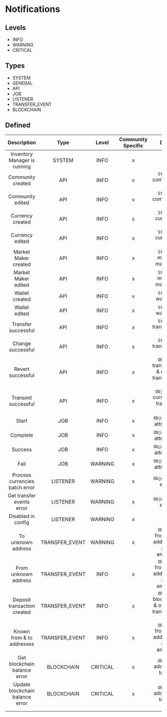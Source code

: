 # Notifications

## Levels
* INFO
* WARNING
* CRITICAL

## Types
* SYSTEM
* GENERAL
* API
* JOB
* LISTENER
* TRANSFER_EVENT
* BLOCKCHAIN

## Defined

|           Description           	|      Type      	|   Level  	| Community Specific 	|                      Data                      	|
|:-------------------------------:	|:--------------:	|:--------:	|:------------------:	|:----------------------------------------------:	|
|   Inventory Manager is running  	|     SYSTEM     	|   INFO   	|          x         	|                        x                       	|
|        Community created        	|       API      	|   INFO   	|          v         	|              `String` community id             	|
|         Community edited        	|       API      	|   INFO   	|          v         	|              `String` community id             	|
|         Currency created        	|       API      	|   INFO   	|          x         	|              `String` currency id              	|
|         Currency edited         	|       API      	|   INFO   	|          x         	|              `String` currency id              	|
|       Market Maker created      	|       API      	|   INFO   	|          x         	|            `String` market maker id            	|
|       Market Maker edited       	|       API      	|   INFO   	|          x         	|            `String` market maker id            	|
|          Wallet created         	|       API      	|   INFO   	|          v         	|               `String` wallet id               	|
|          Wallet edited          	|       API      	|   INFO   	|          x         	|               `String` wallet id               	|
|       Transfer successful       	|       API      	|   INFO   	|          x         	|             `String` transaction id            	|
|        Change successful        	|       API      	|   INFO   	|          x         	|             `String` transaction id            	|
|        Revert successful        	|       API      	|   INFO   	|          x         	|  `Object` transaction & revert transaction ids 	|
|       Transmit successful       	|       API      	|   INFO   	|          x         	|       `Object[]` currency & transmit ids       	|
|              Start              	|       JOB      	|   INFO   	|          x         	|             `Object` job attributes            	|
|             Complete            	|       JOB      	|   INFO   	|          x         	|             `Object` job attributes            	|
|             Success             	|       JOB      	|   INFO   	|          x         	|             `Object` job attributes            	|
|               Fail              	|       JOB      	|  WARNING 	|          x         	|             `Object` job attributes            	|
|  Process currencies batch error 	|    LISTENER    	|  WARNING 	|          x         	|               `Object` the error               	|
|    Get transfer events error    	|    LISTENER    	|  WARNING 	|          x         	|               `Object` the error               	|
|        Disabled in config       	|    LISTENER    	|  WARNING 	|          x         	|                        x                       	|
|        To unknown address       	| TRANSFER_EVENT 	|  WARNING 	|          x         	|     `Object` from & to addresses and amount    	|
|       From unknown address      	| TRANSFER_EVENT 	|   INFO   	|          x         	|     `Object` from & to addresses and amount    	|
|   Deposit transaction created   	| TRANSFER_EVENT 	|   INFO   	|          x         	| `Object` blockchain & offchain transaction ids 	|
|    Known from & to addresses    	| TRANSFER_EVENT 	|   INFO   	|          x         	|     `Object` from & to addresses and amount    	|
|   Get blockchain balance error  	|   BLOCKCHAIN   	| CRITICAL 	|          x         	|            `Object` address & token            	|
| Update blockchain balance error 	| BLOCKCHAIN     	| CRITICAL 	| x                  	| `Object` address & token                       	|
|                                 	|                	|          	|                    	|                                                	|
|                                 	|                	|          	|                    	|                                                	|